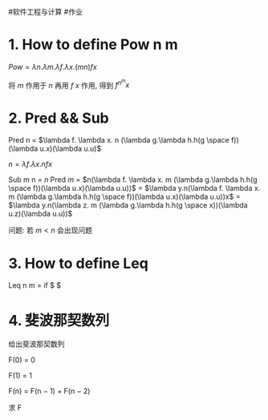 #软件工程与计算 #作业 

# 1. How to define Pow n m

$Pow = \lambda n. \lambda m. \lambda f. \lambda x. (m n) f x$

将 $m$ 作用于 $n$ 再用 $f$ $x$ 作用, 得到 $f^{n^m} x$ 

# 2. Pred && Sub

Pred n = $\lambda f. \lambda x.  n (\lambda g.\lambda h.h(g \space f))(\lambda u.x)(\lambda u.u)$

$n = \lambda f.\lambda x. nfx$

Sub m n  = $n$ Pred $m$ = $n(\lambda f. \lambda x.  m (\lambda g.\lambda h.h(g \space f))(\lambda u.x)(\lambda u.u))$ = $\lambda y.n(\lambda f. \lambda x.  m (\lambda g.\lambda h.h(g \space f))(\lambda u.x)(\lambda u.u))x$ = $\lambda y.n(\lambda z.  m (\lambda g.\lambda h.h(g \space x))(\lambda u.z)(\lambda u.u))$

问题: 若 $m < n$ 会出现问题
# 3. How to define Leq

Leq n m = if $ $ 

# 4. 斐波那契数列

给出斐波那契数列 

F(0) = 0 

F(1) = 1 

F(n) = F(n − 1) + F(n − 2)

求 F